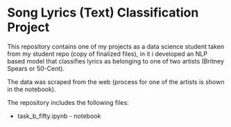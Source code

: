 # Song Lyrics (Text) Classification Project

This repository contains one of my projects as a data science student taken from my student repo (copy of finalized files), in it i developed an NLP based model that classifies lyrics as belonging to one of two artists (Britney Spears or 50-Cent).

The data was scraped from the web (process for one of the artists is shown in the notebook).

The repository includes the following files:
* task_b_fifty.ipynb - notebook 
